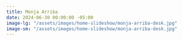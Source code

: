```yaml
---
title: Monja Arriba
date: 2024-06-30 00:00:00 -05:00
image-lg: "/assets/images/home-slideshow/monja-arriba-desk.jpg"
image-sm: "/assets/images/home-slideshow/monja-arriba-desk.jpg"
---
```


